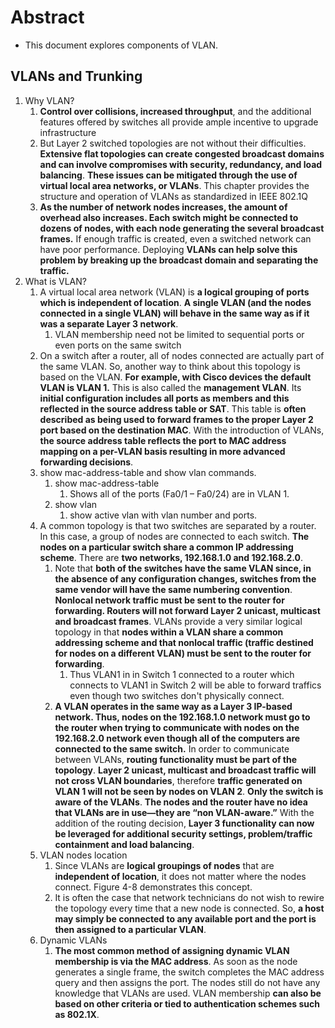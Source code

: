 # Abstract

- This document explores components of VLAN.

## VLANs and Trunking

1. Why VLAN?
   1. **Control over collisions, increased throughput**, and the additional features offered by switches all provide ample incentive to upgrade infrastructure
   2. But Layer 2 switched topologies are not without their difficulties. **Extensive flat topologies can create congested broadcast domains and can involve compromises with security, redundancy, and load balancing**. **These issues can be mitigated through the use of virtual local area networks, or VLANs**. This chapter provides the structure and operation of VLANs as standardized in IEEE 802.1Q
   3. **As the number of network nodes increases, the amount of overhead also increases. Each switch might be connected to dozens of nodes, with each node generating the several broadcast frames.** If enough traffic is created, even a switched network can have poor performance. Deploying **VLANs can help solve this problem by breaking up the broadcast domain and separating the traffic.**
2. What is VLAN?
   1. A virtual local area network (VLAN) is **a logical grouping of ports which is independent of location**. **A single VLAN (and the nodes connected in a single VLAN) will behave in the same way as if it was a separate Layer 3 network**.
      1. VLAN membership need not be limited to sequential ports or even ports on the same switch
   2. On a switch after a router, all of nodes connected are actually part of the same VLAN. So, another way to think about this topology is based on the VLAN. **For example, with Cisco devices the default VLAN is VLAN 1.** This is also called the **management VLAN**. Its **initial configuration includes all ports as members and this reflected in the source address table or SAT**. This table is **often described as being used to forward frames to the proper Layer 2 port based on the destination MAC**. With the introduction of VLANs, **the source address table reflects the port to MAC address mapping on a per-VLAN basis resulting in more advanced forwarding decisions**.
   3. show mac-address-table and show vlan commands.
      1. show mac-address-table
         1. Shows all of the ports (Fa0/1 – Fa0/24) are in VLAN 1.
      2. show vlan
         1. show active vlan with vlan number and ports.
   4. A common topology is that two switches are separated by a router. In this case, a group of nodes are connected to each switch. **The nodes on a particular switch share a common IP addressing scheme**. There are **two networks, 192.168.1.0 and 192.168.2.0**.
      1. Note that **both of the switches have the same VLAN since, in the absence of any configuration changes, switches from the same vendor will have the same numbering convention**. **Nonlocal network traffic must be sent to the router for forwarding. Routers will not forward Layer 2 unicast, multicast and broadcast frames**. VLANs provide a very similar logical topology in that **nodes within a VLAN share a common addressing scheme and that nonlocal traffic (traffic destined for nodes on a different VLAN) must be sent to the router for forwarding**.
         1. Thus VLAN1 in in Switch 1 connected to a router which connects to VLAN1 in Switch 2 will be able to forward traffics even though two switches don't physically connect.
      2. **A VLAN operates in the same way as a Layer 3 IP-based network. Thus, nodes on the 192.168.1.0 network must go to the router when trying to communicate with nodes on the 192.168.2.0 network even though all of the computers are connected to the same switch.** In order to communicate between VLANs, **routing functionality must be part of the topology**. **Layer 2 unicast, multicast and broadcast traffic will not cross VLAN boundaries**, therefore **traffic generated on VLAN 1 will not be seen by nodes on VLAN 2**. **Only the switch is aware of the VLANs**. **The nodes and the router have no idea that VLANs are in use—they are “non VLAN-aware.”** With the addition of the routing decision, **Layer 3 functionality can now be leveraged for additional security settings, problem/traffic containment and load balancing**.
   5. VLAN nodes location
      1. Since VLANs are **logical groupings of nodes** that are **independent of location**, it does not matter where the nodes connect. Figure 4-8 demonstrates this concept.
      2. It is often the case that network technicians do not wish to rewire the topology every time that a new node is connected. So, **a host may simply be connected to any available port and the port is then assigned to a particular VLAN**.
   6. Dynamic VLANs
      1. **The most common method of assigning dynamic VLAN membership is via the MAC address**. As soon as the node generates a single frame, the switch completes the MAC address query and then assigns the port. The nodes still do not have any knowledge that VLANs are used. VLAN membership **can also be based on other criteria or tied to authentication schemes such as 802.1X**.
